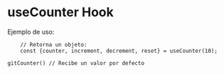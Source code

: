 # useCounter Hook

Ejemplo de uso:
```
    // Retorna un objeto:
    const {counter, increment, decrement, reset} = useCounter(10);
```
```
gitCounter() // Recibe un valor por defecto
```